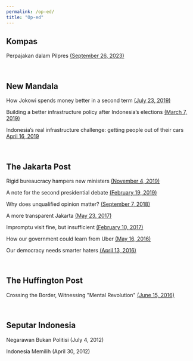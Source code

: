 ```yaml
---
permalink: /op-ed/
title: "Op-ed"
---
```


Kompas
---
Perpajakan dalam Pilpres [(September 26, 2023)](https://www.kompas.id/baca/opini/2023/09/25/perpajakan-dalam-pilpres)

<br />

New Mandala
---
How Jokowi spends money better in a second term [(July 23, 2019)](https://www.newmandala.org/how-jokowi-spends-money-better-in-a-second-term/)

Building a better infrastructure policy after Indonesia’s elections [(March 7, 2019)](https://www.newmandala.org/building-a-better-infrastructure-policy-after-indonesias-elections/)

Indonesia’s real infrastructure challenge: getting people out of their cars [April 16, 2019](https://www.newmandala.org/indonesias-real-infrastructure-challenge-getting-people-out-of-their-cars/)

<br />

The Jakarta Post
---
Rigid bureaucracy hampers new ministers [(November 4, 2019)](https://www.thejakartapost.com/academia/2019/11/04/rigid-bureaucracy-hampers-new-ministers.html)

A note for the second presidential debate [(February 19, 2019)](https://www.thejakartapost.com/academia/2019/02/16/a-note-for-the-second-presidential-debate.html)

Why does unqualified opinion matter? [(September 7, 2018)](https://www.thejakartapost.com/academia/2018/09/07/why-does-unqualified-opinion-matter.html)

A more transparent Jakarta [(May 23, 2017)](https://www.thejakartapost.com/academia/2017/05/23/a-more-transparent-jakarta.html)

Impromptu visit fine, but insufficient [(February 10, 2017)](https://www.thejakartapost.com/academia/2017/02/10/impromptu-visits-fine-but-insufficient.html)

How our government could learn from Uber [(May 16, 2016)](https://www.thejakartapost.com/academia/2016/05/16/how-our-government-could-learn-from-uber.html)

Our democracy needs smarter haters [(April 13, 2016)](https://www.thejakartapost.com/academia/2016/04/13/our-democracy-needs-smarter-haters.html)

<br />

The Huffington Post
---
Crossing the Border, Witnessing "Mental Revolution" [(June 15, 2016)](https://www.huffpost.com/entry/crossing-the-border-witnessing-mental-revolution_b_5761dc6ae4b07d4d0a41aa7b)

<br />

Seputar Indonesia
---
Negarawan Bukan Politisi (July 4, 2012)

Indonesia Memilih (April 30, 2012)

<br />
